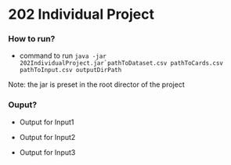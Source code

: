 # 202 Individual Project


### How to run?

 - command to run 
 ```java -jar 202IndividualProject.jar`pathToDataset.csv pathToCards.csv pathToInput.csv outputDirPath```

Note: the jar is preset in the root director of the project

### Ouput?

 - Output for Input1


- Output for Input2


- Output for Input3
